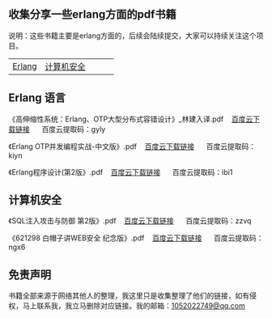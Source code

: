 ## 收集分享一些erlang方面的pdf书籍

说明：这些书籍主要是erlang方面的，后续会陆续提交，大家可以持续关注这个项目。

|   |    |    |    |     |
| ------------ | ------------ | ------------ | ------------ | ------------ |
|[Erlang](https://github.com/jasonzhu777/erlangpdf#Erlang-语言)  | [计算机安全](https://github.com/jasonzhu777/erlangpdf#计算机安全)| | |

## Erlang 语言

《高伸缩性系统：Erlang、OTP大型分布式容错设计》_林建入译.pdf&nbsp;&nbsp;&nbsp;&nbsp;[百度云下载链接](https://pan.baidu.com/s/1Utx22Sj-d0Xje3CU9w-ZYw)&nbsp;&nbsp;&nbsp;&nbsp;&nbsp;&nbsp;百度云提取码：gyly

《Erlang OTP并发编程实战-中文版》.pdf&nbsp;&nbsp;&nbsp;&nbsp;[百度云下载链接](https://pan.baidu.com/s/1OVc7anDdJdCHYggEU5Bwkg)&nbsp;&nbsp;&nbsp;&nbsp;&nbsp;&nbsp;百度云提取码：kiyn

《Erlang程序设计(第2版》.pdf&nbsp;&nbsp;&nbsp;&nbsp;[百度云下载链接](https://pan.baidu.com/s/1QCVl7du11ksM_94W22yunQ)&nbsp;&nbsp;&nbsp;&nbsp;&nbsp;&nbsp;百度云提取码：ibi1

## 计算机安全
《SQL注入攻击与防御 第2版》.pdf&nbsp;&nbsp;&nbsp;&nbsp;[百度云下载链接](https://pan.baidu.com/s/1A0bMtphGJweCw4JDC-kpLQ)&nbsp;&nbsp;&nbsp;&nbsp;&nbsp;&nbsp;百度云提取码：zzvq

《621298 白帽子讲WEB安全 纪念版》.pdf&nbsp;&nbsp;&nbsp;&nbsp;[百度云下载链接](https://pan.baidu.com/s/1eC93ObOj7SYDDNrZjEjQtg)&nbsp;&nbsp;&nbsp;&nbsp;&nbsp;&nbsp;百度云提取码：ngx6

## 免责声明

书籍全部来源于网络其他人的整理，我这里只是收集整理了他们的链接，如有侵权，马上联系我，我立马删除对应链接。我的邮箱：1052022749@qq.com

